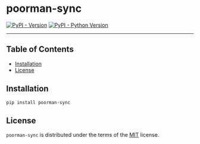 # poorman-sync

[![PyPI - Version](https://img.shields.io/pypi/v/poorman-sync.svg)](https://pypi.org/project/poorman-sync)
[![PyPI - Python Version](https://img.shields.io/pypi/pyversions/poorman-sync.svg)](https://pypi.org/project/poorman-sync)

-----

## Table of Contents

- [Installation](#installation)
- [License](#license)

## Installation

```console
pip install poorman-sync
```

## License

`poorman-sync` is distributed under the terms of the [MIT](https://spdx.org/licenses/MIT.html) license.
